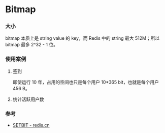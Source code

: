 # Bitmap

### 大小

bitmap 本质上是 string value 的 key，而 Redis 中的 string 最大 512M；所以 bitmap 最多 2^32 - 1 位。





### 使用案例

1. 签到

    即使运行 10 年，占用的空间也只是每个用户 10*365 bit，也就是每个用户 456 B。

2. 统计活跃用户数


### 参考

- [SETBIT - redis.cn](http://www.redis.cn/commands/setbit.html)